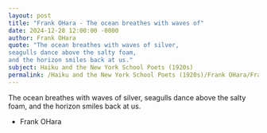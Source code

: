 ```yaml
---
layout: post
title: "Frank OHara - The ocean breathes with waves of"
date: 2024-12-28 12:00:00 -0000
author: Frank OHara
quote: "The ocean breathes with waves of silver,
seagulls dance above the salty foam,
and the horizon smiles back at us."
subject: Haiku and the New York School Poets (1920s)
permalink: /Haiku and the New York School Poets (1920s)/Frank OHara/Frank OHara - The ocean breathes with waves of
---
```


The ocean breathes with waves of silver,
seagulls dance above the salty foam,
and the horizon smiles back at us.

- Frank OHara
